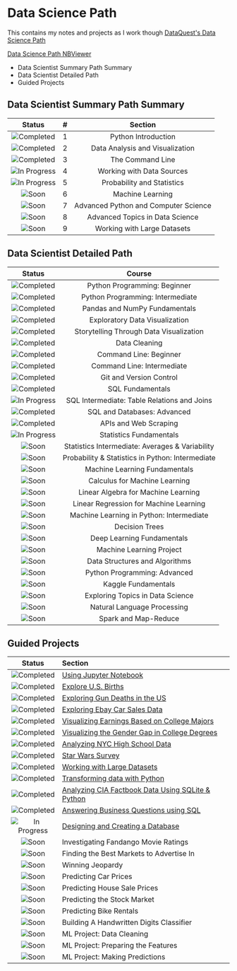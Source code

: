 # Data Science Path

This contains my notes and projects as I work though [DataQuest's Data Science Path](https://www.dataquest.io/path/data-scientist)

[Data Science Path NBViewer](http://nbviewer.jupyter.org/github/johannesgiorgis/dataquest/tree/master/data_science_path/)

<!-- MarkdownTOC -->

- Data Scientist Summary Path Summary
- Data Scientist Detailed Path
- Guided Projects

<!-- /MarkdownTOC -->



## Data Scientist Summary Path Summary

|            Status           	|   #   |             Section                    |
|:-----------------------------:|:-----:|:--------------------------------------:|
| ![Completed][Completed]     	|  1	| Python Introduction                    |
| ![Completed][Completed]     	|  2  	| Data Analysis and Visualization        |
| ![Completed][Completed]     	|  3  	| The Command Line                       |
| ![In Progress][In Progress]	|  4  	| Working with Data Sources              |
| ![In Progress][In Progress]	|  5  	| Probability and Statistics             |
| ![Soon][Soon]               	|  6  	| Machine Learning                       |
| ![Soon][Soon]               	|  7  	| Advanced Python and Computer Science   |
| ![Soon][Soon]               	|  8  	| Advanced Topics in Data Science        |
| ![Soon][Soon]               	|  9  	| Working with Large Datasets            |


## Data Scientist Detailed Path

|         Status              	|                  Course          						|
|:-----------------------------:|:-----------------------------------------------------:|
| ![Completed][Completed]     	| Python Programming: Beginner                  		|
| ![Completed][Completed]     	| Python Programming: Intermediate 						|
| ![Completed][Completed]     	| Pandas and NumPy Fundamentals 						|
| ![Completed][Completed]     	| Exploratory Data Visualization 						|
| ![Completed][Completed]     	| Storytelling Through Data Visualization 				|
| ![Completed][Completed]     	| Data Cleaning 										|
| ![Completed][Completed]     	| Command Line: Beginner 								|
| ![Completed][Completed]     	| Command Line: Intermediate 							|
| ![Completed][Completed]     	| Git and Version Control 								|
| ![Completed][Completed]     	| SQL Fundamentals 										|
| ![In Progress][In Progress] 	| SQL Intermediate: Table Relations and Joins  			|
| ![Completed][Completed]	  	| SQL and Databases: Advanced 							|
| ![Completed][Completed]		| APIs and Web Scraping 								|
| ![In Progress][In Progress]	| Statistics Fundamentals 								|
| ![Soon][Soon]					| Statistics Intermediate: Averages & Variability		|
| ![Soon][Soon]					| Probability & Statistics in Python: Intermediate  	|
| ![Soon][Soon]					| Machine Learning Fundamentals 					  	|
| ![Soon][Soon]					| Calculus for Machine Learning 					  	|
| ![Soon][Soon]					| Linear Algebra for Machine Learning 					|
| ![Soon][Soon]					| Linear Regression for Machine Learning 				|
| ![Soon][Soon]					| Machine Learning in Python: Intermediate 				|
| ![Soon][Soon]					| Decision Trees 										|
| ![Soon][Soon]					| Deep Learning Fundamentals 							|
| ![Soon][Soon]					| Machine Learning Project 								|
| ![Soon][Soon]					| Data Structures and Algorithms 						|
| ![Soon][Soon]					| Python Programming: Advanced 							|
| ![Soon][Soon]					| Kaggle Fundamentals 									|
| ![Soon][Soon]					| Exploring Topics in Data Science 						|
| ![Soon][Soon]					| Natural Language Processing 							|
| ![Soon][Soon]					| Spark and Map-Reduce 									|


## Guided Projects

|            Status           	|               Section                             	|
|:-----------------------------:|:------------------------------------------------------|
| ![Completed][Completed]     	| [Using Jupyter Notebook]                            	|
| ![Completed][Completed]     	| [Explore U.S. Births]                               	|
| ![Completed][Completed]     	| [Exploring Gun Deaths in the US]                    	|
| ![Completed][Completed]     	| [Exploring Ebay Car Sales Data]                     	|
| ![Completed][Completed]     	| [Visualizing Earnings Based on College Majors]      	|
| ![Completed][Completed]     	| [Visualizing the Gender Gap in College Degrees]     	|
| ![Completed][Completed]     	| [Analyzing NYC High School Data]                    	|
| ![Completed][Completed]     	| [Star Wars Survey]                                  	|
| ![Completed][Completed]     	| [Working with Large Datasets]                       	|
| ![Completed][Completed]     	| [Transforming data with Python]                     	|
| ![Completed][Completed]     	| [Analyzing CIA Factbook Data Using SQLite & Python] 	|
| ![Completed][Completed]		| [Answering Business Questions using SQL]            	|
| ![In Progress][In Progress]	| [Designing and Creating a Database]                 	|
| ![Soon][Soon]					| Investigating Fandango Movie Ratings					|
| ![Soon][Soon]					| Finding the Best Markets to Advertise In				|
| ![Soon][Soon]					| Winning Jeopardy										|
| ![Soon][Soon]					| Predicting Car Prices									|
| ![Soon][Soon]					| Predicting House Sale Prices							|
| ![Soon][Soon]					| Predicting the Stock Market							|
| ![Soon][Soon]					| Predicting Bike Rentals								|
| ![Soon][Soon]					| Building A Handwritten Digits Classifier				|
| ![Soon][Soon]					| ML Project: Data Cleaning								|
| ![Soon][Soon]					| ML Project: Preparing the Features					|
| ![Soon][Soon]					| ML Project: Making Predictions						|



[//]: # (Reference links to Guided Projects)

[Using Jupyter Notebook]: projects/project01_using_jupyter_notebook/project01_using_jupyter_notebook.ipynb
[Explore U.S. Births]: projects/project02_explore_us_births/project02_explore_us_births.ipynb
[Exploring Gun Deaths in the US]: projects/project03_exploring_gun_deaths_in_the_us/project03_exploring_gun_deaths_in_the_us.ipynb
[Exploring Ebay Car Sales Data]: projects/project04_exploring_ebay_car_sales_data/project04_exploring_ebay_car_sales_data.ipynb
[Visualizing Earnings Based on College Majors]: projects/project05_visualizing_earnings_based_on_college_majors/project05_visualizing_earnings_based_on_college_majors.ipynb
[Visualizing the Gender Gap in College Degrees]: projects/project06_visualizing_the_gender_gap_in_college_degrees/project06_visualizing_the_gender_gap_in_college_degrees.ipynb
[Analyzing NYC High School Data]: projects/project07_analyzing_nyc_high_school_data/project07_analyzing_nyc_high_school_data.ipynb
[Star Wars Survey]: projects/project08_star_wars_survey/project08_star_wars_survey.ipynb
[Working with Large Datasets]: projects/project09_working_with_data_downloads/README.md
[Transforming data with Python]: projects/project10_transforming_data_with_python/README.md
[Analyzing CIA Factbook Data Using SQLite & Python]: projects/project11_analyzing_cia_factbook_data_using_sqlite_and_python/project11_analyzing_cia_factbook_data_using_sqlite_and_python.ipynb
[Answering Business Questions using SQL]: projects/project12_answering_business_questions_using_sql/project12_answering_business_questions_using_sql.ipynb
[Designing and Creating a Database]: projects/project13_designing_and_creating_a_database/project13_designing_and_creating_a_database.ipynb


[//]: # (Status images)

[done]: https://user-images.githubusercontent.com/29199184/32275438-8385f5c0-bf0b-11e7-9406-42265f71e2bd.png "Done"
[Completed]: https://user-images.githubusercontent.com/29199184/32275438-8385f5c0-bf0b-11e7-9406-42265f71e2bd.png "Completed"
[In Progress]: https://user-images.githubusercontent.com/29199184/34462881-7305ddac-ee4d-11e7-9b57-589424820da4.png "In Progress"
[Soon]: https://user-images.githubusercontent.com/29199184/34462916-d5c37bd4-ee4d-11e7-9f4a-d57f2243281b.png "Soon"

